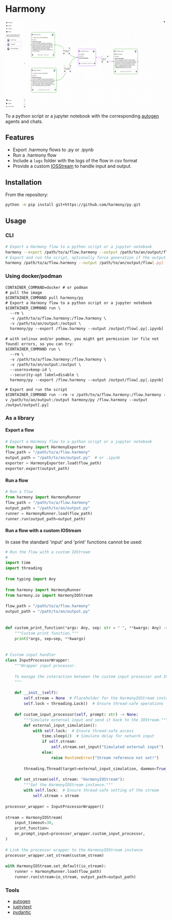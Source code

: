 # Harmony

[![Flow](./flow.png)](./flow.png)

To a python script or a jupyter notebook with the corresponding [autogen](https://github.com/microsoft/autogen/) agents and chats.

## Features

- Export .harmony flows to .py or .ipynb
- Run a .harmony flow
- Include a `logs` folder with the logs of the flow in csv format
- Provide a custom [IOSStream](https://autogen-ai.github.io/autogen/docs/reference/io/base#iostream) to handle input and output.

## Installation

From the repository:

```bash
python -m pip install git+https://github.com/harmony/py.git
```

## Usage

### CLI

```bash
# Export a Harmony flow to a python script or a jupyter notebook
harmony --export /path/to/a/flow.harmony --output /path/to/an/output/flow[.py|.ipynb]
# Export and run the script, optionally force generation if the output file already exists
harmony /path/to/a/flow.harmony --output /path/to/an/output/flow[.py] [--force]
```

### Using docker/podman

```shell
CONTAINER_COMMAND=docker # or podman
# pull the image
$CONTAINER_COMMAND pull harmony/py
# Export a Harmony flow to a python script or a jupyter notebook
$CONTAINER_COMMAND run \
  --rm \
  -v /path/to/a/flow.harmony:/flow.harmony \
  -v /path/to/an/output:/output \
  harmony/py --export /flow.harmony --output /output/flow[.py|.ipynb]

# with selinux and/or podman, you might get permission (or file not found) errors, so you can try:
$CONTAINER_COMMAND run \
  --rm \
  -v /path/to/a/flow.harmony:/flow.harmony \
  -v /path/to/an/output:/output \
  --userns=keep-id \
  --security-opt label=disable \
  harmony/py --export /flow.harmony --output /output/flow[.py|.ipynb]
```

```shell
# Export and run the script
$CONTAINER_COMMAND run --rm -v /path/to/a/flow.harmony:/flow.harmony -v /path/to/an/output:/output harmony/py /flow.harmony --output /output/output[.py]
```

### As a library

#### Export a flow

```python
# Export a Harmony flow to a python script or a jupyter notebook
from harmony import HarmonyExporter
flow_path = "/path/to/a/flow.harmony"
output_path = "/path/to/an/output.py"  # or .ipynb
exporter = HarmonyExporter.load(flow_path)
exporter.export(output_path)
```
  
#### Run a flow

```python
# Run a flow
from harmony import HarmonyRunner
flow_path = "/path/to/a/flow.harmony"
output_path = "/path/to/an/output.py"
runner = HarmonyRunner.load(flow_path)
runner.run(output_path=output_path)
```

#### Run a flow with a custom IOStream

In case the standard 'input' and 'print' functions cannot be used:

```python
# Run the flow with a custom IOStream
#
import time
import threading

from typing import Any

from harmony import HarmonyRunner
from harmony.io import HarmonyIOStream

flow_path = "/path/to/a/flow.harmony"
output_path = "/path/to/an/output.py"


def custom_print_function(*args: Any, sep: str = " ", **kwargs: Any) -> None:
    """Custom print function."""
    print(*args, sep=sep, **kwargs)


# Custom input handler
class InputProcessorWrapper:
    """Wrapper input processor.
    
    To manage the interaction between the custom input processor and IOStream.
    """

    def __init__(self):
        self.stream = None  # Placeholder for the HarmonyIOStream instance
        self.lock = threading.Lock()  # Ensure thread-safe operations

    def custom_input_processor(self, prompt: str) -> None:
        """Simulate external input and send it back to the IOStream."""
        def external_input_simulation():
            with self.lock:  # Ensure thread-safe access
                time.sleep(2)  # Simulate delay for network input
                if self.stream:
                    self.stream.set_input("Simulated external input")
                else:
                    raise RuntimeError("Stream reference not set!")

        threading.Thread(target=external_input_simulation, daemon=True).start()

    def set_stream(self, stream: "HarmonyIOStream"):
        """Set the HarmonyIOStream instance."""
        with self.lock:  # Ensure thread-safe setting of the stream
            self.stream = stream

processor_wrapper = InputProcessorWrapper()

stream = HarmonyIOStream(
    input_timeout=30,
    print_function=
    on_prompt_input=processor_wrapper.custom_input_processor,
)

# Link the processor wrapper to the HarmonyIOStream instance
processor_wrapper.set_stream(custom_stream)

with HarmonyIOStream.set_default(io_stream):
    runner = HarmonyRunner.load(flow_path)
    runner.run(stream=io_stream, output_path=output_path)

```

### Tools

- [autogen](https://github.com/microsoft/autogen/)
- [juptytext](https://github.com/mwouts/jupytext)
- [pydantic](https://github.com/pydantic/pydantic)
